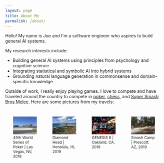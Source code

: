 ```yaml
---
layout: page
title: About Me
permalink: /about/
---
```


Hello! My name is Joe and I'm a software engineer who aspires to build general AI systems.

My research interests include:
* Building general AI systems using principles from psychology and cognitive science
* Integrating statistical and symbolic AI into hybrid systems
* Grounding natural language generation in commonsense and domain-specific knowledge

Outside of work, I really enjoy playing games. I love to compete and have traveled around the country to compete in [poker](https://pokerdb.thehendonmob.com/player.php?a=r&n=601783), [chess](https://lichess.org/@/seaghost27), and [Super Smash Bros Melee](https://www.youtube.com/watch?v=0VzNTRieZ88). Here are some pictures from my travels:

<div style="display: flex; font-size: 12px;">
  <div style="display: block; margin: 25px;">
    <img src="/assets/img/vegas.jpg" style="max-height: 250px;"/>
    <div>49th World Series of Poker | Las Vegas, NV, 2018</div>
  </div>
  
  <div style="display: block; margin: 25px;">
    <img src="/assets/img/hawaii.jpg" style="max-height: 250px;"/>
    <div>Diamond Head | Honolulu, HI, 2019</div>
  </div>
  
  <div style="display: block; margin: 25px;">
    <img src="/assets/img/genesis.jpeg" style="max-height: 250px;"/>
    <div>GENESIS 6 | Oakland, CA, 2019</div>
  </div>
  
  <div style="display: block; margin: 25px;">
    <img src="/assets/img/smash-camp.jpg" style="max-height: 250px;"/>
    <div>Smash Camp | Prescott, AZ, 2019</div>
  </div>
</div>
